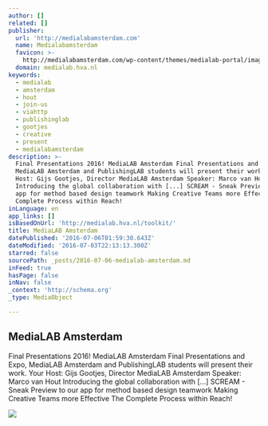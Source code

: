 ```yaml
---
author: []
related: []
publisher:
  url: 'http://medialabamsterdam.com'
  name: Medialabamsterdam
  favicon: >-
    http://medialabamsterdam.com/wp-content/themes/medialab-portal/images/favicon_mLa3.png
  domain: medialab.hva.nl
keywords:
  - medialab
  - amsterdam
  - hout
  - join-us
  - viahttp
  - publishinglab
  - gootjes
  - creative
  - present
  - medialabamsterdam
description: >-
  Final Presentations 2016! MediaLAB Amsterdam Final Presentations and Expo,
  MediaLAB Amsterdam and PublishingLAB students will present their work. Your
  Host: Gijs Gootjes, Director MediaLAB Amsterdam Speaker: Marco van Hout
  Introducing the global collaboration with [...] SCREAM - Sneak Preview to our
  app for method based design teamwork Making Creative Teams more Effective The
  Complete Process within Reach!
inLanguage: en
app_links: []
isBasedOnUrl: 'http://medialab.hva.nl/toolkit/'
title: MediaLAB Amsterdam
datePublished: '2016-07-06T01:59:30.643Z'
dateModified: '2016-07-03T22:13:13.300Z'
starred: false
sourcePath: _posts/2016-07-06-medialab-amsterdam.md
inFeed: true
hasPage: false
inNav: false
_context: 'http://schema.org'
_type: MediaObject

---
```

<article style=""><h1>MediaLAB Amsterdam</h1><p>Final Presentations 2016! MediaLAB Amsterdam Final Presentations and Expo, MediaLAB Amsterdam and PublishingLAB students will present their work. Your Host: Gijs Gootjes, Director MediaLAB Amsterdam Speaker: Marco van Hout Introducing the global collaboration with [...] SCREAM - Sneak Preview to our app for method based design teamwork Making Creative Teams more Effective The Complete Process within Reach!</p><img src="http://medialabamsterdam.com/wp-content/uploads/2016/06/fall_2016_horizontal_1280x768.jpg" /></article>